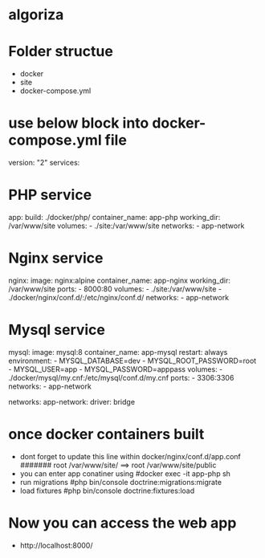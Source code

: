 # algoriza

# Folder structue
- docker
- site
- docker-compose.yml

# use below block into docker-compose.yml file
version: "2"
services:
  # PHP service
  app:
    build: ./docker/php/
    container_name: app-php
    working_dir: /var/www/site
    volumes:
      - ./site:/var/www/site
    networks:
      - app-network

  # Nginx service
  nginx:
    image: nginx:alpine
    container_name: app-nginx
    working_dir: /var/www/site
    ports:
      - 8000:80
    volumes:
      - ./site:/var/www/site
      - ./docker/nginx/conf.d/:/etc/nginx/conf.d/
    networks:
      - app-network

  # Mysql service
  mysql:
    image: mysql:8
    container_name: app-mysql
    restart: always
    environment:
      - MYSQL_DATABASE=dev
      - MYSQL_ROOT_PASSWORD=root
      - MYSQL_USER=app
      - MYSQL_PASSWORD=apppass
    volumes:
      - ./docker/mysql/my.cnf:/etc/mysql/conf.d/my.cnf
    ports:
      - 3306:3306
    networks:
      - app-network

networks:
  app-network:
    driver: bridge

# once docker containers built
- dont forget to update this line within docker/nginx/conf.d/app.conf 
 #######    root /var/www/site/   ==>   root /var/www/site/public
- you can enter app conatiner using 
    #docker exec -it app-php sh
- run migrations
    #php bin/console doctrine:migrations:migrate
- load fixtures
    #php bin/console doctrine:fixtures:load

# Now you can access the web app 
- http://localhost:8000/